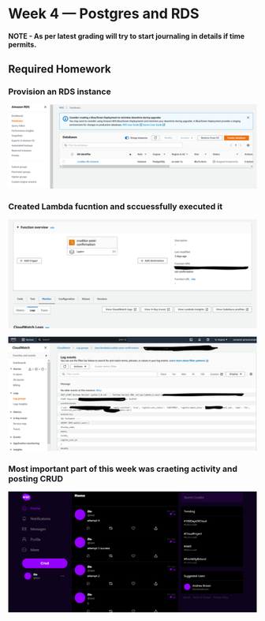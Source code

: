 # Week 4 — Postgres and RDS
#### NOTE -  As per latest grading will try to start journaling in details if time permits.

## Required Homework

### Provision an RDS instance

![](assets/week4-RDS-Instance.PNG)


### Created Lambda fucntion and sccuessfully executed it
![](assets/week4-Lambda.PNG)

![](assets/week4-Lambda-log.PNG)

### Most important part of this week was craeting activity and posting CRUD

![](assets/week4-post-CRUD.PNG)






